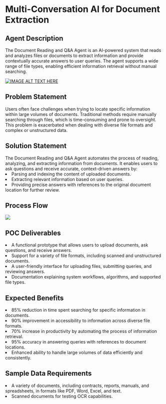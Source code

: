 <h1>Multi-Conversation AI for Document Extraction</h1>
<h2>Agent Description</h2>
The Document Reading and Q&A Agent is an AI-powered system that reads and analyzes files or documents to extract information and provide contextually accurate answers to user queries. The agent supports a wide range of file types, enabling efficient information retrieval without manual searching.

[![IMAGE ALT TEXT HERE](https://img.youtube.com/vi/WPd2hwWiFKU/0.jpg)](https://www.youtube.com/watch?v=WPd2hwWiFKU)

<h2>Problem Statement</h2>
Users often face challenges when trying to locate specific information within large volumes of documents. Traditional methods require manually searching through files, which is time-consuming and prone to oversight. This problem is exacerbated when dealing with diverse file formats and complex or unstructured data.
<h2>Solution Statement</h2>
The Document Reading and Q&A Agent automates the process of reading, analyzing, and extracting information from documents. It enables users to ask questions and receive accurate, context-driven answers by:
<li>Parsing and indexing the content of uploaded documents.</li>
<li>Extracting relevant information based on user queries.</li>
<li>Providing precise answers with references to the original document location for further review.</li>
<h2>Process Flow</h2>
<img src="https://github.com/user-attachments/assets/add7e841-5dc0-4d0b-886f-a60418a21e4f"/>
<h2>POC Deliverables</h2>
<li>A functional prototype that allows users to upload documents, ask questions, and receive answers.</li>
<li>Support for a variety of file formats, including scanned and unstructured documents.</li>
<li>A user-friendly interface for uploading files, submitting queries, and reviewing answers.</li>
<li>Documentation explaining system workflows, algorithms, and supported file types.</li>
<h2>Expected Benefits</h2>
<li>85% reduction in time spent searching for specific information in documents.</li>
<li>90% improvement in accessibility to information across diverse file formats.</li>
<li>70% increase in productivity by automating the process of information retrieval.</li>
<li>95% accuracy in answering queries with references to document locations.</li>
<li>Enhanced ability to handle large volumes of data efficiently and consistently.</li>
<h2>Sample Data Requirements</h2>
<li>A variety of documents, including contracts, reports, manuals, and spreadsheets, in formats like PDF, Word, Excel, and text.</li>
<li>Scanned documents for testing OCR capabilities.</li>
